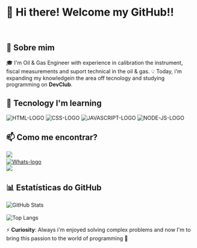 # 👋 Hi there! Welcome my GitHub!!
<br>

## 🚀 Sobre mim 
🎓 I'm Oil & Gas Engineer with experience in calibration the instrument, fiscal measurements and suport technical in the oil & gas.
💡 Today, i'm expanding my knowledgein the area off tecnology and studying programming on **DevClub**.
<br>

## 🔧 Tecnology I'm learning   
<img src="https://img.shields.io/badge/HTML5-E34F26?style=for-the-badge&logo=html5&logoColor=white" alt="HTML-LOGO">
<img src="https://img.shields.io/badge/CSS3-1572B6?style=for-the-badge&logo=css3&logoColor=white" alt="CSS-LOGO">  <img src="https://img.shields.io/badge/JavaScript-F7DF1E?style=for-the-badge&logo=javascript&logoColor=black" alt="JAVASCRIPT-LOGO"> <img src="https://img.shields.io/badge/Node.js-43853D?style=for-the-badge&logo=node.js&logoColor=white" alt="NODE-JS-LOGO">

## 📫 Como me encontrar?  
<a href="https://www.linkedin.com/in/matheus-santos-cotelesse-261118118/"> <img src="https://img.shields.io/badge/LinkedIn-0077B5?style=for-the-badge&logo=linkedin&logoColor=white"> <a>
<br>
<a href="https://wa.me/5519993686287"> <img src="https://img.shields.io/badge/WhatsApp-25D366?style=for-the-badge&logo=whatsapp&logoColor=white" alt="Whats-logo"> <a>
<br>
<a href="mailto:mcotelesse@hotmail.com"> <img src="https://img.shields.io/badge/Microsoft_Outlook-0078D4?style=for-the-badge&logo=microsoft-outlook&logoColor=white"> <a>

## 📊 Estatísticas do GitHub  
![GitHub Stats](https://github-readme-stats.vercel.app/api?username=cotelesse&show_icons=true&theme=dracula)  
<br>
![Top Langs](https://github-readme-stats.vercel.app/api/top-langs/?username=cotelesse&layout=compact&theme=dracula)

⚡ **Curiosity**: Always i'm enjoyed solving complex problems and now I'm to bring this passion to the world of programming 🚀  

